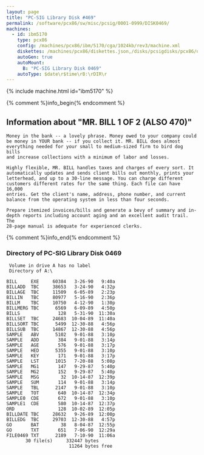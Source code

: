 ```yaml
---
layout: page
title: "PC-SIG Library Disk #469"
permalink: /software/pcx86/sw/misc/pcsig/0001-0999/DISK0469/
machines:
  - id: ibm5170
    type: pcx86
    config: /machines/pcx86/ibm/5170/cga/1024kb/rev3/machine.xml
    diskettes: /machines/pcx86/diskettes.json,/disks/pcsigdisks/pcx86/diskettes.json
    autoGen: true
    autoMount:
      B: "PC-SIG Library Disk 0469"
    autoType: $date\r$time\rB:\rDIR\r
---
```


{% include machine.html id="ibm5170" %}

{% comment %}info_begin{% endcomment %}

## Information about "MR. BILL 1 OF 2 (ALSO 470)"

    Money in the bank -- a lovely phrase. Money owed to your company could
    be money in YOUR bank -- if you collect it. MR. BILL does almost
    everything needed for your small to medium-sized firm to bird dog bills
    and increase collections with a minimum of labor and losses.
    
    Highly flexible, MR. BILL handles taxes and charges of every sort. It
    automatically updates and sends client bills out monthly, prints your
    letterhead, and up to a 30-line message. You can charge different
    customers different rates for the same thing. Each file can have 16,000
    entries. Get the client's name, address, phone number, and current
    balance from the operating system in less than four seconds.
    
    Prepare itemized invoices/bills and generate a bevy of summary and in-
    depth reports including account aging and an excellent audit trail. The
    28-page manual is adequate for experienced clerks.
{% comment %}info_end{% endcomment %}


### Directory of PC-SIG Library Disk 0469

     Volume in drive A has no label
     Directory of A:\

    BILL     EXE     60384   3-26-90   9:40a
    BILLADD  TBC     38653   3-24-90   4:32p
    BILLAGE  TBC     11509   6-05-89   2:23p
    BILLIN   TBC     80977   5-16-90   2:36p
    BILLM    TBC     10750   4-12-90   1:30p
    BILLMERG TBC      6569   6-09-89   4:50p
    BILLS              128   5-31-90  11:30a
    BILLSET  TBC     24683  10-04-89  11:40a
    BILLSORT TBC      5499  12-30-88   4:56p
    BILLSUB  TBC     14867  12-30-88   4:56p
    SAMPLE   ABV      5102   9-01-88   3:10p
    SAMPLE   ADD       384   9-01-88   3:14p
    SAMPLE   AGE       576   9-01-88   3:17p
    SAMPLE   HED      5355   9-01-88   3:10p
    SAMPLE   KEY       171   9-01-88   3:17p
    SAMPLE   LST      1015   7-20-88   5:08p
    SAMPLE   MG1       147   9-29-87   5:40p
    SAMPLE   MG2       152   9-29-87   5:40p
    SAMPLE   MSG        32  10-14-87  12:39p
    SAMPLE   SUM       114   9-01-88   3:14p
    SAMPLE   TBL      2147   9-01-88   3:10p
    SAMPLE   TOT       640  10-14-87  12:34p
    SAMPLE0  CDE       672   9-01-88   3:10p
    SAMPLE1  CDE       580  10-14-87  12:37p
    ORD                128  10-02-89  12:05p
    BILLDATE TBC     28632   9-26-89  12:00p
    BILLEDG  TBC     29703  12-30-88   4:57p
    GO       BAT        38   8-04-87  12:55p
    GO       TXT       651   7-06-90  12:29a
    FILE0469 TXT      2189   7-10-90  11:06a
           30 file(s)     332447 bytes
                           11264 bytes free
